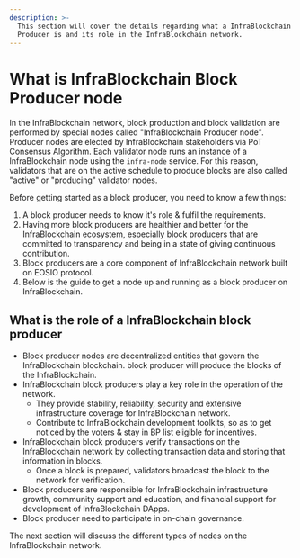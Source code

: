 ```yaml
---
description: >-
  This section will cover the details regarding what a InfraBlockchain Block
  Producer is and its role in the InfraBlockchain network.
---
```


# What is InfraBlockchain Block Producer node

In the InfraBlockchain network, block production and block validation are performed by special nodes called "InfraBlockchain Producer node". Producer nodes are elected by InfraBlockchain stakeholders via PoT Consensus Algorithm. Each validator node runs an instance of a InfraBlockchain node using the `infra-node` service. For this reason, validators that are on the active schedule to produce blocks are also called "active" or "producing" validator nodes.

Before getting started as a block producer, you need to know a few things:

1. A block producer needs to know it's role & fulfil the requirements.
2. Having more block producers are healthier and better for the InfraBlockchain ecosystem, especially block producers that are committed to transparency and being in a state of giving continuous contribution.
3. Block producers are a core component of InfraBlockchain network built on EOSIO protocol.
4. Below is the guide to get a node up and running as a block producer on InfraBlockchain.

## What is the role of a InfraBlockchain block producer

* Block producer nodes are decentralized entities that govern the InfraBlockchain blockchain. block producer will produce the blocks of the InfraBlockchain.
* InfraBlockchain block producers play a key role in the operation of the network.
  * They provide stability, reliability, security and extensive infrastructure coverage for InfraBlockchain network.
  * Contribute to InfraBlockchain development toolkits, so as to get noticed by the voters & stay in BP list eligible for incentives.
* InfraBlockchain block producers verify transactions on the InfraBlockchain network by collecting transaction data and storing that information in blocks.&#x20;
  * Once a block is prepared, validators broadcast the block to the network for verification.
* Block producers are responsible for InfraBlockchain infrastructure growth, community support and education, and financial support for development of InfraBlockchain DApps.
* Block producer need to participate in on-chain governance.&#x20;

The next section will discuss the different types of nodes on the InfraBlockchain network.
